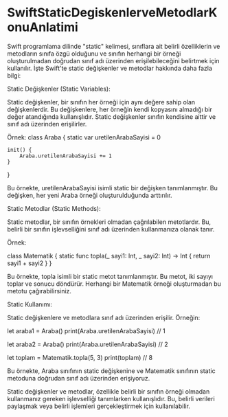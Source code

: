 # SwiftStaticDegiskenlerveMetodlarKonuAnlatimi
Swift programlama dilinde "static" kelimesi, sınıflara ait belirli özelliklerin ve metodların sınıfa özgü olduğunu ve sınıfın herhangi bir 
örneği oluşturulmadan doğrudan sınıf adı üzerinden erişilebileceğini belirtmek için kullanılır. İşte Swift'te static değişkenler ve metodlar hakkında
daha fazla bilgi:

Static Değişkenler (Static Variables):

Static değişkenler, bir sınıfın her örneği için aynı değere sahip olan değişkenlerdir. Bu değişkenlere, her örneğin kendi kopyasını almadığı
bir değer atandığında kullanışlıdır. Static değişkenler sınıfın kendisine aittir ve sınıf adı üzerinden erişilirler.

Örnek:
class Araba {
    static var uretilenArabaSayisi = 0
    
    init() {
        Araba.uretilenArabaSayisi += 1
    }
}

Bu örnekte, uretilenArabaSayisi isimli static bir değişken tanımlanmıştır. Bu değişken, her yeni Araba örneği oluşturulduğunda arttırılır.

Static Metodlar (Static Methods):

Static metodlar, bir sınıfın örnekleri olmadan çağrılabilen metotlardır. Bu, belirli bir sınıfın işlevselliğini sınıf adı üzerinden 
kullanmanıza olanak tanır.

Örnek:

class Matematik {
    static func topla(_ sayi1: Int, _ sayi2: Int) -> Int {
        return sayi1 + sayi2
    }
}

Bu örnekte, topla isimli bir static metot tanımlanmıştır. Bu metot, iki sayıyı toplar ve sonucu döndürür. 
Herhangi bir Matematik örneği oluşturmadan bu metotu çağırabilirsiniz.

Static Kullanımı:

Static değişkenlere ve metodlara sınıf adı üzerinden erişilir. Örneğin:

let araba1 = Araba()
print(Araba.uretilenArabaSayisi) // 1

let araba2 = Araba()
print(Araba.uretilenArabaSayisi) // 2

let toplam = Matematik.topla(5, 3)
print(toplam) // 8

Bu örnekte, Araba sınıfının static değişkenine ve Matematik sınıfının static metoduna doğrudan sınıf adı üzerinden erişiyoruz.

Static değişkenler ve metodlar, özellikle belirli bir sınıfın örneği olmadan kullanmanız gereken işlevselliği tanımlarken kullanışlıdır. 
Bu, belirli verileri paylaşmak veya belirli işlemleri gerçekleştirmek için kullanılabilir.
